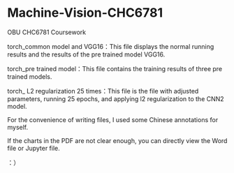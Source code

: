 # Machine-Vision-CHC6781
OBU CHC6781 Coursework

torch_common model and VGG16：This file displays the normal running results and the results of the pre trained model VGG16.

torch_pre trained model：This file contains the training results of three pre trained models.


torch_ L2 regularization 25 times：This file is the file with adjusted parameters, running 25 epochs, and applying l2 regularization to the CNN2 model.


For the convenience of writing files, I used some Chinese annotations for myself.

If the charts in the PDF are not clear enough, you can directly view the Word file or Jupyter file.

：）
